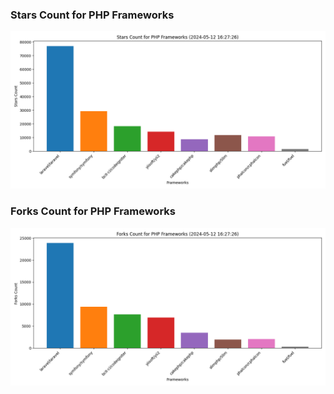 ### Stars Count for PHP Frameworks

![Stars Chart](./archive/charts/20240512162726_stars_count.png)

### Forks Count for PHP Frameworks

![Forks Chart](./archive/charts/20240512162726_forks_count.png)

